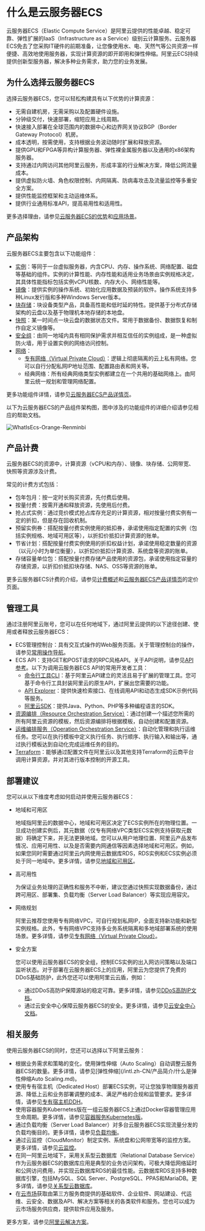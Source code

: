 # 什么是云服务器ECS

云服务器ECS（Elastic Compute Service）是阿里云提供的性能卓越、稳定可靠、弹性扩展的IaaS（Infrastructure as a Service）级别云计算服务。云服务器ECS免去了您采购IT硬件的前期准备，让您像使用水、电、天然气等公共资源一样便捷、高效地使用服务器，实现计算资源的即开即用和弹性伸缩。阿里云ECS持续提供创新型服务器，解决多种业务需求，助力您的业务发展。



## 为什么选择云服务器ECS

选择云服务器ECS，您可以轻松构建具有以下优势的计算资源：

-   无需自建机房，无需采购以及配置硬件设施。
-   分钟级交付，快速部署，缩短应用上线周期。
-   快速接入部署在全球范围内的数据中心和边界网关协议BGP（Border Gateway Protocol）机房。
-   成本透明，按需使用，支持根据业务波动随时扩展和释放资源。
-   提供GPU和FPGA等异构计算服务器、弹性裸金属服务器以及通用的x86架构服务器。
-   支持通过内网访问其他阿里云服务，形成丰富的行业解决方案，降低公网流量成本。
-   提供虚拟防火墙、角色权限控制、内网隔离、防病毒攻击及流量监控等多重安全方案。
-   提供性能监控框架和主动运维体系。
-   提供行业通用标准API，提高易用性和适用性。

更多选择理由，请参见[云服务器ECS的优势](/intl.zh-CN/产品简介/产品优势.md)和[应用场景](/intl.zh-CN/产品简介/应用场景.md)。

## 产品架构

云服务器ECS主要包含以下功能组件：

-   [实例](/intl.zh-CN/实例/实例概述.md)：等同于一台虚拟服务器，内含CPU、内存、操作系统、网络配置、磁盘等基础的组件。实例的计算性能、内存性能和适用业务场景由实例规格决定，其具体性能指标包括实例vCPU核数、内存大小、网络性能等。
-   [镜像](/intl.zh-CN/镜像/镜像概述.md)：提供实例的操作系统、初始化应用数据及预装的软件。操作系统支持多种Linux发行版和多种Windows Server版本。
-   [块存储](/intl.zh-CN/块存储/块存储介绍/块存储概述.md)：块设备类型产品，具备高性能和低时延的特性。提供基于分布式存储架构的云盘以及基于物理机本地存储的本地盘。
-   [快照](/intl.zh-CN/快照/快照概述.md)：某一时间点一块云盘的数据状态文件。常用于数据备份、数据恢复和制作自定义镜像等。
-   [安全组](/intl.zh-CN/安全/安全组/安全组概述.md)：由同一地域内具有相同保护需求并相互信任的实例组成，是一种虚拟防火墙，用于设置实例的网络访问控制。
-   [网络](/intl.zh-CN/网络/网络类型.md)：
    -   [专有网络（Virtual Private Cloud）](/intl.zh-CN/产品简介/什么是专有网络.md)：逻辑上彻底隔离的云上私有网络。您可以自行分配私网IP地址范围、配置路由表和网关等。
    -   经典网络：所有经典网络类型实例都建立在一个共用的基础网络上。由阿里云统一规划和管理网络配置。

更多功能组件详情，请参见[云服务器ECS产品详情页](https://www.alibabacloud.com/product/ecs)。

以下为云服务器ECS的产品组件架构图，图中涉及的功能组件的详细介绍请参见相应的帮助文档。

![WhatIsEcs-Orange-Renminbi](https://static-aliyun-doc.oss-accelerate.aliyuncs.com/assets/img/zh-CN/2144684161/p85840.png)

## 产品计费

云服务器ECS的资源中，计算资源（vCPU和内存）、镜像、块存储、公网带宽、快照等资源涉及计费。

常见的计费方式包括：

-   包年包月：按一定时长购买资源，先付费后使用。
-   按量付费：按需开通和释放资源，先使用后付费。
-   抢占式实例：通过竞价模式抢占库存充足的计算资源，相对按量付费实例有一定的折扣，但是存在回收机制。
-   预留实例券：搭配按量付费实例使用的抵扣券，承诺使用指定配置的实例（包括实例规格、地域可用区等），以折扣价抵扣计算资源的账单。
-   节省计划：搭配按量付费实例使用的折扣权益计划，承诺使用稳定数量的资源（以元/小时为单位衡量），以折扣价抵扣计算资源、系统盘等资源的账单。
-   存储容量单位包：搭配按量付费存储产品使用的资源包，承诺使用指定容量的存储资源，以折扣价抵扣块存储、NAS、OSS等资源的账单。

更多云服务器ECS计费的介绍，请参见[计费概述](/intl.zh-CN/产品计费/计费概述.md)和[云服务器ECS产品详情页](https://www.alibabacloud.com/product/ecs)的定价页面。

## 管理工具

通过注册阿里云账号，您可以在任何地域下，通过阿里云提供的以下途径创建、使用或者释放云服务器ECS：

-   ECS管理控制台：具有交互式操作的Web服务页面。关于管理控制台的操作，请参见[常用操作导航](/intl.zh-CN/最佳实践/常用操作导航.md)。
-   ECS API：支持GET和POST请求的RPC风格API。关于API说明，请参见[API参考](/intl.zh-CN/API参考/API简介.md)。以下为调用云服务器ECS API的常用开发者工具：
    -   [命令行工具CLI]()：基于阿里云API建立的灵活且易于扩展的管理工具。您可基于命令行工具封装阿里云的原生API，扩展出您需要的功能。
    -   [API Explorer](https://api.aliyun.com/#/?product=Ecs)：提供快速检索接口、在线调用API和动态生成SDK示例代码等服务。
    -   [阿里云SDK](https://next.api.aliyun.com/api-tools/sdk/Ecs?version=2014-05-26)：提供Java、Python、PHP等多种编程语言的SDK。
-   [资源编排（Resource Orchestration Service）](/intl.zh-CN/产品简介/什么是资源编排服务.md)：通过创建一个描述您所需的所有阿里云资源的模板，然后资源编排将根据模板，自动创建和配置资源。
-   [运维编排服务（Operation Orchestration Service）](/intl.zh-CN/运维与监控/运维编排/运维编排服务概述.md)：自动化管理和执行运维任务。您可以在执行模板中定义执行任务、执行顺序、执行输入和输出等，通过执行模板达到自动化完成运维任务的目的。
-   [Terraform](/intl.zh-CN/部署与弹性/Terraform/Terraform概述.md)：能够通过配置文件在阿里云以及其他支持Terraform的云商平台调用计算资源，并对其进行版本控制的开源工具。

## 部署建议

您可以从以下维度考虑如何启动并使用云服务器ECS：

-   地域和可用区

    地域指阿里云的数据中心，地域和可用区决定了ECS实例所在的物理位置。一旦成功创建实例后，其元数据（仅专有网络VPC类型ECS实例支持获取元数据）将确定下来，并无法更换地域。您可以从用户地理位置、阿里云产品发布情况、应用可用性、以及是否需要内网通信等因素选择地域和可用区。例如，如果您同时需要通过阿里云内网使用云数据库RDS，RDS实例和ECS实例必须处于同一地域中。更多详情，请参见[地域和可用区]()。

-   高可用性

    为保证业务处理的正确性和服务不中断，建议您通过快照实现数据备份，通过跨可用区、部署集、负载均衡（Server Load Balancer）等实现应用容灾。

-   网络规划

    阿里云推荐您使用专有网络VPC，可自行规划私网IP，全面支持新功能和新型实例规格。此外，专有网络VPC支持多业务系统隔离和多地域部署系统的使用场景。更多详情，请参见[专有网络（Virtual Private Cloud）](/intl.zh-CN/产品简介/什么是专有网络.md)。

-   安全方案

    您可以使用云服务器ECS的安全组，控制ECS实例的出入网访问策略以及端口监听状态。对于部署在云服务器ECS上的应用，阿里云为您提供了免费的DDoS基础防护，此外您还可以使用阿里云云盾，例如：

    -   通过DDoS高防IP保障源站的稳定可靠。更多详情，请参见[DDoS高防IP文档](/intl.zh-CN/DDoS高防（旧版）/产品简介/什么是DDoS高防IP.md)。
    -   通过云安全中心保障云服务器ECS的安全。更多详情，请参见[云安全中心文档](/intl.zh-CN/产品简介/什么是云安全中心.md)。

## 相关服务

使用云服务器ECS的同时，您还可以选择以下阿里云服务：

-   根据业务需求和策略的变化，使用弹性伸缩（Auto Scaling）自动调整云服务器ECS的数量。更多详情，请参见[弹性伸缩](/intl.zh-CN/产品简介/什么是弹性伸缩Auto Scaling.md)。
-   使用专有宿主机（Dedicated Host）部署ECS实例，可让您独享物理服务器资源、降低上云和业务部署调整的成本、满足严格的合规和监管要求。更多详情，请参见[专有宿主机DDH](/intl.zh-CN/产品简介/什么是专有宿主机DDH.md)。
-   使用容器服务Kubernetes版在一组云服务器ECS上通过Docker容器管理应用生命周期。更多详情，请参见[容器服务Kubernetes版](/intl.zh-CN/产品简介/什么是容器服务Kubernetes版.md)。
-   通过负载均衡（Server Load Balancer）对多台云服务器ECS实现流量分发的负载均衡目的。更多详情，请参见[负载均衡](/intl.zh-CN/传统型负载均衡CLB/CLB产品简介/什么是传统型负载均衡CLB.md)。
-   通过云监控（CloudMonitor）制定实例、系统盘和公网带宽等的监控方案。更多详情，请参见[云监控](/intl.zh-CN/产品简介/什么是云监控.md)。
-   在同一阿里云地域下，采用关系型云数据库（Relational Database Service）作为云服务器ECS的数据库应用是典型的业务访问架构，可极大降低网络延时和公网访问费用，并实现云数据库RDS的最佳性能。云数据库RDS支持多种数据库引擎，包括MySQL、SQL Server、PostgreSQL、PPAS和MariaDB。更多详情，请参见[关系型云数据库](/intl.zh-CN/产品简介/什么是云数据库RDS.md)。
-   在[云市场](https://www.alibabacloud.com/marketplace)获取由第三方服务商提供的基础软件、企业软件、网站建设、代运维、云安全、数据及API、解决方案等相关的各类软件和服务。您也可以成为云市场服务供应商，提供软件应用及服务。

更多方案，请参见[阿里云解决方案](https://www.alibabacloud.com/solutions)。

